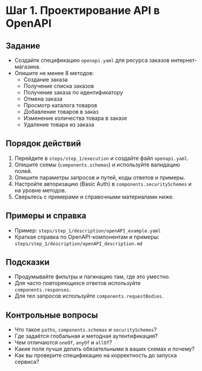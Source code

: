 # Шаг 1. Проектирование API в OpenAPI

## Задание
- Создайте спецификацию `openapi.yaml` для ресурса заказов интернет-магазина.
- Опишите не менее 8 методов:
  - Создание заказа
  - Получение списка заказов
  - Получение заказа по идентификатору
  - Отмена заказа
  - Просмотр каталога товаров
  - Добавление товаров в заказ
  - Изменение количества товара в заказе
  - Удаление товара из заказа

## Порядок действий
1. Перейдите в `steps/step_1/execution` и создайте файл `openapi.yaml`.
2. Опишите схемы (`components.schemas`) и используйте валидацию полей.
3. Опишите параметры запросов и путей, коды ответов и примеры.
4. Настройте авторизацию (Basic Auth) в `components.securitySchemes` и на уровне методов.
5. Сверьтесь с примерами и справочными материалами ниже.

## Примеры и справка
- Пример: `steps/step_1/description/openAPI_example.yaml`
- Краткая справка по OpenAPI-компонентам и примеры: `steps/step_1/description/openAPI_description.md`

## Подсказки
- Продумывайте фильтры и пагинацию там, где это уместно.
- Для часто повторяющихся ответов используйте `components.responses`.
- Для тел запросов используйте `components.requestBodies`.

## Контрольные вопросы
- Что такое `paths`, `components.schemas` и `securitySchemes`?
- Где задаётся глобальная и методная аутентификация?
- Чем отличаются `oneOf`, `anyOf` и `allOf`?
- Какие поля лучше делать обязательными в ваших схемах и почему?
- Как вы проверите спецификацию на корректность до запуска сервиса?

